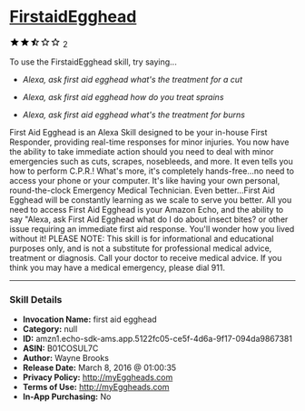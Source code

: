 # [FirstaidEgghead](http://alexa.amazon.com/#skills/amzn1.echo-sdk-ams.app.5122fc05-ce5f-4d6a-9f17-094da9867381)
![2.4 stars](../../images/ic_star_black_18dp_1x.png)![2.4 stars](../../images/ic_star_black_18dp_1x.png)![2.4 stars](../../images/ic_star_half_black_18dp_1x.png)![2.4 stars](../../images/ic_star_border_black_18dp_1x.png)![2.4 stars](../../images/ic_star_border_black_18dp_1x.png) 2

To use the FirstaidEgghead skill, try saying...

* *Alexa, ask first aid egghead what's the treatment for a cut*

* *Alexa, ask first aid egghead how do you treat sprains*

* *Alexa, ask first aid egghead what's the treatment for burns*

First Aid Egghead is an Alexa Skill designed to be your in-house First Responder, providing real-time responses for minor injuries. You now have the ability to take immediate action should 
you need to deal with minor emergencies such as cuts, scrapes, nosebleeds, and more. It even tells you how to perform C.P.R.!  What's more, it's completely hands-free...no need to access your phone or your computer.  It's like having your own personal, round-the-clock Emergency Medical Technician.  Even better...First Aid Egghead will be constantly learning as we scale to serve you better.  All you need to access First Aid Egghead is your Amazon Echo, and the ability to say "Alexa, ask First Aid Egghead what do I do about insect bites? or other issue requiring an immediate first aid response. You'll wonder how you lived without it!  PLEASE NOTE:  This skill is for informational and educational purposes only, and is not a substitute for professional medical advice, treatment or diagnosis. Call your doctor to receive medical advice. If you think you may have a medical emergency, please dial 911.

***

### Skill Details

* **Invocation Name:** first aid egghead
* **Category:** null
* **ID:** amzn1.echo-sdk-ams.app.5122fc05-ce5f-4d6a-9f17-094da9867381
* **ASIN:** B01COSUL7C
* **Author:** Wayne Brooks
* **Release Date:** March 8, 2016 @ 01:00:35
* **Privacy Policy:** http://myEggheads.com
* **Terms of Use:** http://myEggheads.com
* **In-App Purchasing:** No
